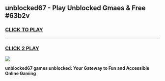 
## unblocked67 - Play Unblocked Gmaes & Free #63b2v
<h3>
<a href="https://news.freeplayer.one?title=unblocked67&ref=24F">CLICK TO PLAY</a></h3>
<hr>

<h3>
<a href="https://news.freeplayer.one?title=unblocked67&ref=24F">CLICK 2 PLAY</a>
  
</h3>

<a href="https://news.freeplayer.one?title=unblocked67&ref=24F/"><img src="https://clearcache.store/games.png"></a>


**unblocked67 games unblocked: Your Gateway to Fun and Accessible Online Gaming**

